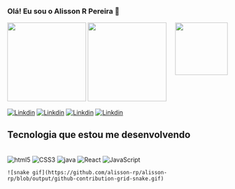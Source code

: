 ### Olá! Eu sou o Alisson R Pereira 🖖

<div>
    <a hret="https://github.com/alisson-rp">
    <img height="180em" src="https://github-readme-stats.vercel.app/api?username=alisson-rp&show_icons=true&theme=dracula" />
    <img height="180em" src="https://github-readme-stats.vercel.app/api/top-langs/?username=alisson-rp&layout=compact&theme=dracula" />
    <img align="right" width="120" height="120" src="https://giphy.com/embed/d2Z0zWe67TDcbCzC">
</div>
    
[![Linkdin](https://img.shields.io/badge/LinkedIn-0077B5?style=for-the-badge&logo=linkedin&logoColor=white)](https://www.linkedin.com/in/alisson-pereira-5a4827212/)
[![Linkdin](https://img.shields.io/badge/Instagram-E4405F?style=for-the-badge&logo=instagram&logoColor=white)](https://www.instagram.com/alisson.r.pereira/)
[![Linkdin](https://img.shields.io/badge/WhatsApp-25D366?style=for-the-badge&logo=whatsapp&logoColor=white)](https://api.whatsapp.com/send?phone=5548991796365)
[![Linkdin](https://img.shields.io/badge/Gmail-D14836?style=for-the-badge&logo=gmail&logoColor=white)](https://mail.google.com/mail/u/contato.alissonrpereira@gmail.com)

## Tecnologia que estou me desenvolvendo  

<div style="display: inline_block"><br/>
    <img align="center" alt="html5" src="https://img.shields.io/badge/HTML5-E34F26?style=for-the-badge&logo=html5&logoColor=white" />
    <img align="center" alt="CSS3" src="https://img.shields.io/badge/CSS3-1572B6?style=for-the-badge&logo=css3&logoColor=white" />
    <img align="center" alt="java" src="https://img.shields.io/badge/Java-ED8B00?style=for-the-badge&logo=java&logoColor=whitee" />
    <img align="center" alt="React" src="https://img.shields.io/badge/React-20232A?style=for-the-badge&logo=react&logoColor=61DAFBe" />
    <img align="center" alt="JavaScript" src="https://img.shields.io/badge/JavaScript-F7DF1E?style=for-the-badge&logo=javascript&logoColor=black" />

    ![snake gif](https://github.com/alisson-rp/alisson-rp/blob/output/github-contribution-grid-snake.gif)  
    
</div>
